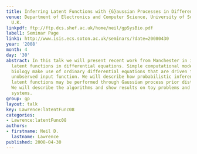 ```yaml
---
title: Inferring Latent Functions with {G}aussian Processes in Differential Equations
venue: Department of Electronics and Computer Science, University of Southampton,
  U.K.
linkpdf: ftp://ftp.dcs.shef.ac.uk/home/neil/gpSysBio.pdf
label1: Seminar Page
link1: http://www.isis.ecs.soton.ac.uk/seminars/?date=20080430
year: '2008'
month: 4
day: '30'
abstract: In this talk we will present recent work from Manchester in inference of
  latent functions in differential equations. Simple computational models for systems
  biology make use of ordinary differential equations that are driven from an often
  unobserved input function. We will describe how probabilistic inference over these
  latent functions may be performed through Gaussian process prior distributions.
  We will describe the algorithms and show results on toy problems and real biological
  systems.
group: gp
layout: talk
key: Lawrence:latentFunc08
categories:
- Lawrence:latentFunc08
authors:
- firstname: Neil D.
  lastname: Lawrence
published: 2008-04-30
---
```

